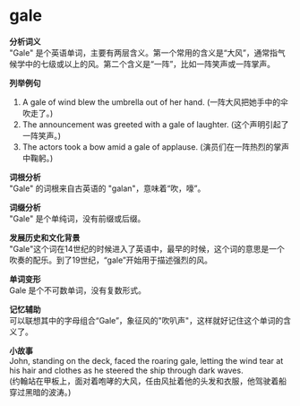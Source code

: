 # gale

**分析词义**  
"Gale" 是个英语单词，主要有两层含义。第一个常用的含义是“大风”，通常指气候学中的七级或以上的风。第二个含义是“一阵”，比如一阵笑声或一阵掌声。

  

**列举例句**

  

1.  A gale of wind blew the umbrella out of her hand. (一阵大风把她手中的伞吹走了。)
2.  The announcement was greeted with a gale of laughter. (这个声明引起了一阵笑声。)
3.  The actors took a bow amid a gale of applause. (演员们在一阵热烈的掌声中鞠躬。)

  

**词根分析**  
"Gale" 的词根来自古英语的 "galan"，意味着“吹，嚎”。

  

**词缀分析**  
"Gale" 是个单纯词，没有前缀或后缀。

  

**发展历史和文化背景**  
"Gale"这个词在14世纪的时候进入了英语中，最早的时候，这个词的意思是一个吹奏的配乐。到了19世纪，“gale”开始用于描述强烈的风。

  

**单词变形**  
Gale 是个不可数单词，没有复数形式。

  

**记忆辅助**  
可以联想其中的字母组合“Gale”，象征风的"吹叭声"，这样就好记住这个单词的含义了。

  

**小故事**  
John, standing on the deck, faced the roaring gale, letting the wind tear at his hair and clothes as he steered the ship through dark waves.  
(约翰站在甲板上，面对着咆哮的大风，任由风扯着他的头发和衣服，他驾驶着船穿过黑暗的波涛。)
